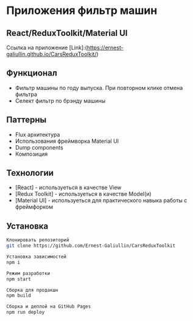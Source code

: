 # Приложения фильтр машин
## React/ReduxToolkit/Material UI
Ссылка на приложение
[Link]:(<https://ernest-galiullin.github.io/CarsReduxToolkit/>)
## Функционал
- Фильтр машины по году выпуска. При повторном клике отмена фильтра
- Селект фильтр по брэнду машины

## Паттерны
- Flux архитектура
- Использования фреймворка Material UI
- Dump components
- Композиция

## Технологии
- [React] - используеться в качестве View
- [Redux Toolkit] - используеться в качестве Model(и)
- [Material UI] - используеться для практического навыка работы с фреймфорком


## Установка

```sh
Клонировать репозиторий
git clone https://github.com/Ernest-Galiullin/CarsReduxToolkit
```
```sh
Установка зависимостей
npm i
```

```sh
Режим разработки
npm start
```
```sh
Сборка для продакшн
npm build
```
```sh
Сборка и деплой на GitHub Pages
npm run deploy
```

